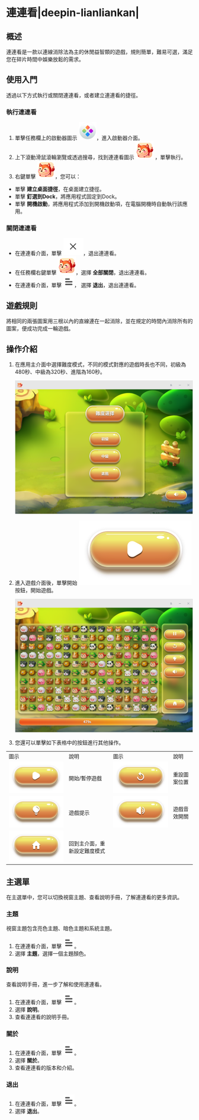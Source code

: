# 連連看|deepin-lianliankan|

## 概述

連連看是一款以連線消除法為主的休閒益智類的遊戲，規則簡單，難易可選，滿足您在碎片時間中娛樂放鬆的需求。


## 使用入門

透過以下方式執行或關閉連連看，或者建立連連看的捷徑。

### 執行連連看

1. 單擊任務欄上的啟動器圖示 ![launcher](../common/deepin_launcher.svg)，進入啟動器介面。
2. 上下滾動滑鼠滾輪瀏覽或透過搜尋，找到連連看圖示 ![deepin_lianliankan](../common/deepin_lianliankan.svg) ，單擊執行。
3. 右鍵單擊 ![deepin_lianliankan](../common/deepin_lianliankan.svg)，您可以：
 - 單擊 **建立桌面捷徑**，在桌面建立捷徑。
 - 單擊 **釘選到Dock**，將應用程式固定到Dock。
 - 單擊 **開機啟動**，將應用程式添加到開機啟動項，在電腦開機時自動執行該應用。



### 關閉連連看

- 在連連看介面，單擊 ![close_icon](../common/close_icon.svg)，退出連連看。
- 在任務欄右鍵單擊 ![deepin_lianliankan](../common/deepin_lianliankan.svg)，選擇 **全部關閉**，退出連連看。
- 在連連看介面，單擊 ![icon_menu](../common/icon_menu.svg)， 選擇 **退出**，退出連連看。

  

## 遊戲規則  

將相同的兩張圖案用三根以內的直線連在一起消除，並在規定的時間內消除所有的圖案，便成功完成一輪遊戲。


## 操作介紹

1. 在應用主介面中選擇難度模式，不同的模式對應的遊戲時長也不同，初級為480秒、中級為320秒、進階為160秒。

   <img src="fig/mode.png" alt="1|main" style="zoom: 80%;" />

2. 進入遊戲介面後，單擊開始 ![play](../common/play.svg) 按鈕，開始遊戲。

   <img src="fig/main.png" alt="1|main" style="zoom: 80%;" />


3. 您還可以單擊如下表格中的按鈕進行其他操作。

<table class=block1>
<tr>
    <td>圖示</td>
    <td>說明</td>
    <td>圖示</td>
    <td>說明</td>
</tr>
<tr>
   <td><img src="../common/play.svg" alt></td>
   <td>開始/暫停遊戲</td>
   <td><img src="../common/restart.svg" alt></td>
   <td>重設圖案位置</td>
</tr>
<tr>
   <td><img src="../common/tip.svg" alt></td>
   <td>遊戲提示 </td>
   <td><img src="../common/sound.svg" alt></td>
   <td>遊戲音效開關 </td>
</tr>
<tr>
   <td><img src="../common/home.svg" alt></td>
   <td>回到主介面，重新設定難度模式</td>
   <td></td>
   <td></td>
</tr>
</table>



## 主選單

在主選單中，您可以切換視窗主題、查看說明手冊，了解連連看的更多資訊。

### 主題

視窗主題包含亮色主題、暗色主題和系統主題。

1. 在連連看介面，單擊 ![icon_menu](../common/icon_menu.svg)。
2. 選擇 **主題**，選擇一個主題顏色。

### 說明

查看說明手冊，進一步了解和使用連連看。

1. 在連連看介面，單擊 ![icon_menu](../common/icon_menu.svg)。
2. 選擇 **說明**。
3. 查看連連看的說明手冊。


### 關於

1. 在連連看介面，單擊 ![icon_menu](../common/icon_menu.svg)。
2. 選擇 **關於**。
3. 查看連連看的版本和介紹。

### 退出

1. 在連連看介面，單擊 ![icon_menu](../common/icon_menu.svg)。
2. 選擇 **退出**。

